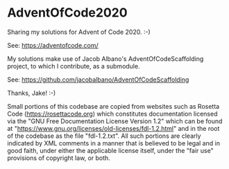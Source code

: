 # AdventOfCode2020
Sharing my solutions for Advent of Code 2020.  :-)

See: https://adventofcode.com/


My solutions make use of Jacob Albano's AdventOfCodeScaffolding project,
to which I contribute, as a submodule.

See: https://github.com/jacobalbano/AdventOfCodeScaffolding

Thanks, Jake!  :-)



Small portions of this codebase are copied from websites such as Rosetta Code
(https://rosettacode.org) which constitutes documentation licensed via the
"GNU Free Documentation License Version 1.2" which can be found at
"https://www.gnu.org/licenses/old-licenses/fdl-1.2.html" and in the root of
the codebase as the file "fdl-1.2.txt".  All such portions are clearly
indicated by XML comments in a manner that is believed to be legal and in
good faith, under either the applicable license itself, under the "fair use"
provisions of copyright law, or both.

